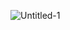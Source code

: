 
![Untitled-1](https://user-images.githubusercontent.com/60216512/103893021-e4456d00-512f-11eb-8c08-2793d084acc6.png)


<!--
**taeho-choi/taeho-choi** is a ✨ _special_ ✨ repository because its `README.md` (this file) appears on your GitHub profile.

Here are some ideas to get you started:

- 🔭 I’m currently working on ...
- 🌱 I’m currently learning ...
- 👯 I’m looking to collaborate on ...
- 🤔 I’m looking for help with ...
- 💬 Ask me about ...
- 📫 How to reach me: ...
- 😄 Pronouns: ...
- ⚡ Fun fact: ...
-->
